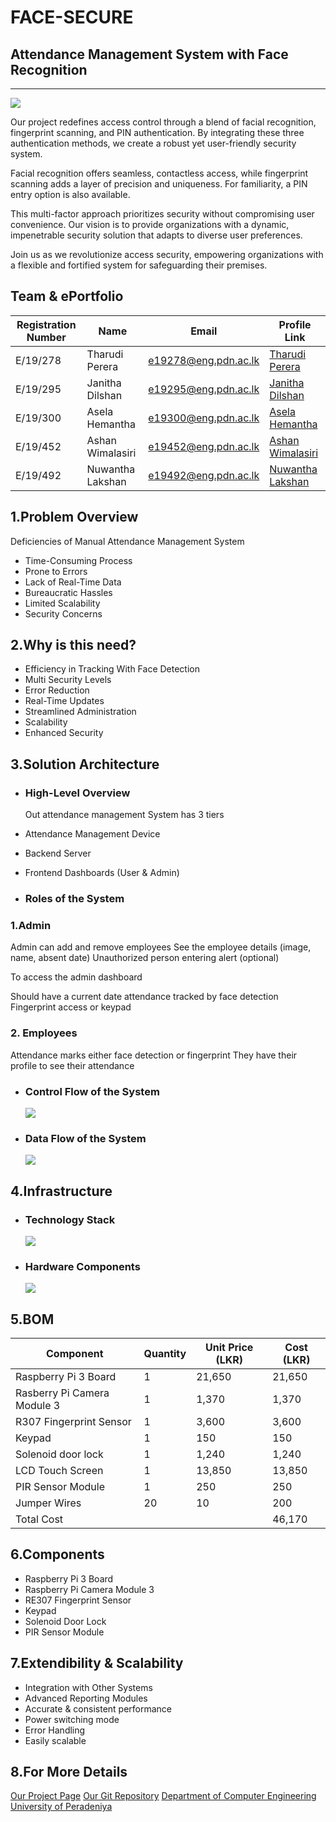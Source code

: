 # FACE-SECURE

## Attendance Management System with Face Recognition

---

![](docs/images/facerecog.png)

Our project redefines access control through a blend of facial recognition, fingerprint scanning, and PIN authentication. By integrating these three authentication methods, we create a robust yet user-friendly security system.

Facial recognition offers seamless, contactless access, while fingerprint scanning adds a layer of precision and uniqueness. For familiarity, a PIN entry option is also available.

This multi-factor approach prioritizes security without compromising user convenience. Our vision is to provide organizations with a dynamic, impenetrable security solution that adapts to diverse user preferences.

Join us as we revolutionize access security, empowering organizations with a flexible and fortified system for safeguarding their premises.

## Team & ePortfolio

| Registration Number | Name             | Email                | Profile Link                                    |
| ------------------- | ---------------- | -------------------- | ----------------------------------------------- |
| E/19/278            | Tharudi Perera   | e19278@eng.pdn.ac.lk | [Tharudi Perera](https://www.thecn.com/TP993)   |
| E/19/295            | Janitha Dilshan  | e19295@eng.pdn.ac.lk | [Janitha Dilshan](https://www.thecn.com/JD1243) |
| E/19/300            | Asela Hemantha   | e19300@eng.pdn.ac.lk | [Asela Hemantha](https://www.thecn.com/LP990)   |
| E/19/452            | Ashan Wimalasiri | e19452@eng.pdn.ac.lk | [Ashan Wimalasiri](https://www.thecn.com/PW491) |
| E/19/492            | Nuwantha Lakshan | e19492@eng.pdn.ac.lk | [Nuwantha Lakshan](https://www.thecn.com/NL856) |

## 1.Problem Overview

Deficiencies of Manual Attendance Management System​

- Time-Consuming Process​
- Prone to Errors​
- Lack of Real-Time Data​
- Bureaucratic Hassles​
- Limited Scalability​
- Security Concerns​

## 2.Why is this need?

- Efficiency in Tracking With Face Detection​
- Multi Security Levels​
- Error Reduction​
- Real-Time Updates​
- Streamlined Administration​
- Scalability​
- Enhanced Security

## 3.Solution Architecture

- ### High-Level Overview

  Out attendance management System has 3 tiers

- Attendance Management Device
- Backend Server
- Frontend Dashboards (User & Admin)
- ### Roles of the System

### 1.Admin

Admin can add and remove employees
See the employee details (image, name, absent date)
Unauthorized person entering alert (optional)

To access the admin dashboard

Should have a current date attendance tracked by face detection
Fingerprint access or keypad

### 2. Employees

Attendance marks either face detection or fingerprint
They have their profile to see their attendance


- ### Control Flow of the System
  ![](docs/images/1.png)
- ### Data Flow of the System
  ![](docs/images/2.png)

## 4.Infrastructure

- ### Technology Stack

  ![](docs/images/4.png)

- ### Hardware Components
  ![](docs/images/3.png)

## 5.BOM

|    Component                |       Quantity​   |     Unit Price (LKR)​ | Cost (LKR)​                                      |
| ----------------------------| ---------------- | -------------------- | ----------------------------------------------- |
| Raspberry Pi​ 3 Board        |         1        |      21,650          |              21,650                             |
| Rasberry Pi Camera Module​ 3 |         1        |       1,370          |               1,370                             | 
| R307 Fingerprint Sensor​     |         1        |       3,600          |               3,600                             |
| Keypad​                      |         1        |         150          |                 150                             |
| Solenoid door lock          |         1        |       1,240          |               1,240                             |
| LCD Touch Screen            |         1        |      13,850          |              13,850                             |
| PIR Sensor Module           |         1        |         250          |                 250                             |
| Jumper Wires                |        20        |          10          |                 200                             |
|Total Cost                   |                  |                      |              46,170                             |

## 6.Components

- Raspberry Pi 3 Board​
- Raspberry Pi Camera Module 3​
- RE307 Fingerprint Sensor
- Keypad
- Solenoid Door Lock
- PIR Sensor Module 
  
## 7.Extendibility & Scalability

- Integration with Other Systems​
- Advanced Reporting Modules​
- Accurate & consistent performance
- Power switching mode
- Error Handling
- Easily scalable

## 8.For More Details
[Our Project Page](https://cepdnaclk.github.io/e19-3yp-Attendance-Monitoring-and-Access-Authentication-with-Face-Recognition/)
[Our Git Repository](https://github.com/cepdnaclk/e19-3yp-Attendance-Monitoringand-Access-Authentication-with-Face-Recognition)
[Department of Computer Engineering](https://www.ce.pdn.ac.lk/)
[University of Peradeniya](https://eng.pdn.ac.lk/)
